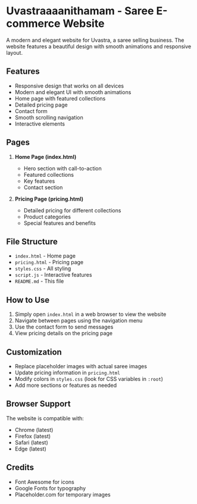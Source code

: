 # Uvastraaaanithamam - Saree E-commerce Website

A modern and elegant website for Uvastra, a saree selling business. The website features a beautiful design with smooth animations and responsive layout.

## Features

- Responsive design that works on all devices
- Modern and elegant UI with smooth animations
- Home page with featured collections
- Detailed pricing page
- Contact form
- Smooth scrolling navigation
- Interactive elements

## Pages

1. **Home Page (index.html)**
   - Hero section with call-to-action
   - Featured collections
   - Key features
   - Contact section

2. **Pricing Page (pricing.html)**
   - Detailed pricing for different collections
   - Product categories
   - Special features and benefits

## File Structure

- `index.html` - Home page
- `pricing.html` - Pricing page
- `styles.css` - All styling
- `script.js` - Interactive features
- `README.md` - This file

## How to Use

1. Simply open `index.html` in a web browser to view the website
2. Navigate between pages using the navigation menu
3. Use the contact form to send messages
4. View pricing details on the pricing page

## Customization

- Replace placeholder images with actual saree images
- Update pricing information in `pricing.html`
- Modify colors in `styles.css` (look for CSS variables in `:root`)
- Add more sections or features as needed

## Browser Support

The website is compatible with:
- Chrome (latest)
- Firefox (latest)
- Safari (latest)
- Edge (latest)

## Credits

- Font Awesome for icons
- Google Fonts for typography
- Placeholder.com for temporary images 